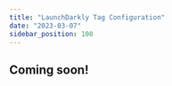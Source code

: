 ```yaml
---
title: "LaunchDarkly Tag Configuration"
date: "2023-03-07"
sidebar_position: 100
---
```


## Coming soon!
